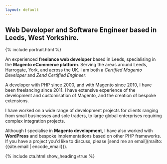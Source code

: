 ```yaml
---
layout: default
---
```

## Web Developer and Software Engineer based in Leeds, West Yorkshire.

{% include portrait.html %}

An experienced **freelance web developer** based in Leeds, specialising in the **Magento eCommerce platform**. Serving the areas around Leeds, Harrogate, York, and across the UK. I am both a *Certified Magento Developer* and *Zend Certified Engineer*.

A developer with PHP since 2000, and with Magento since 2010, I have been freelancing since 2011. I have extensive experience of the development and customisation of Magento, and the creation of bespoke extensions.

I have worked on a wide range of development projects for clients ranging from small businesses and sole traders, to large global enterprises requiring complex integration projects.

Although I specialise in **Magento development**, I have also worked with **WordPress** and bespoke implementations based on other PHP frameworks. If you have a project you'd like to discuss, please [send me an email](mailto:{{site.email | encode_email}}).

{% include cta.html show_heading=true %}
